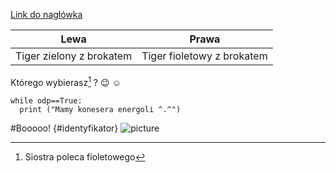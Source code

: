 [Link do nagłówka](#identykifator)

|Lewa|Prawa|
|:---:|:---:|
|Tiger zielony z brokatem|Tiger fioletowy z brokatem|</br>

Którego wybierasz[^1] ? :wink: :relaxed:

```
while odp==True:
  print ("Mamy konesera energoli ^.^")
```
[^1]: Siostra poleca fioletowego











































































































































































































































































































































#Booooo! {#identyfikator}
![picture](https://www.google.com/url?sa=i&url=https%3A%2F%2Fdribbble.com%2Ftags%2Fcute_ghost&psig=AOvVaw3GuEKrip0Y5TtQFc_gjB1n&ust=1667212710474000&source=images&cd=vfe&ved=0CAwQjRxqFwoTCMDq1rzhh_sCFQAAAAAdAAAAABAE)
